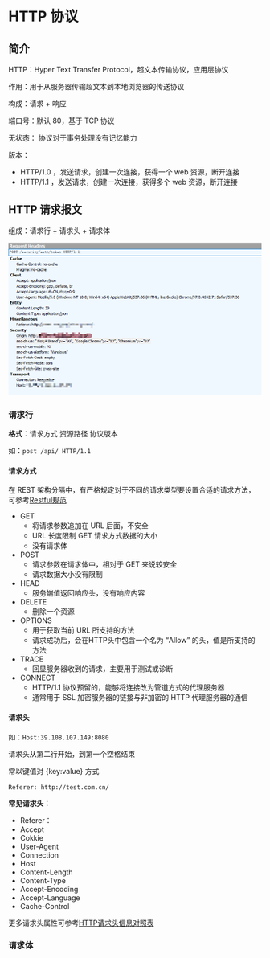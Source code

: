 # HTTP 协议

## 简介

HTTP：Hyper Text Transfer Protocol，超文本传输协议，应用层协议

作用：用于从服务器传输超文本到本地浏览器的传送协议

构成：请求 + 响应

端口号：默认 80，基于 TCP 协议

无状态： 协议对于事务处理没有记忆能力 

版本：

+ HTTP/1.0 ，发送请求，创建一次连接，获得一个 web 资源，断开连接
+ HTTP/1.1 ，发送请求，创建一次连接，获得多个 web 资源，断开连接

## HTTP 请求报文

组成：请求行 + 请求头 + 请求体

![header](./images/http1.png)

### 请求行

**格式**：请求方式 资源路径 协议版本

如：`post /api/ HTTP/1.1`

#### 请求方式

在 REST 架构分隔中，有严格规定对于不同的请求类型要设置合适的请求方法，可参考[Restful规范](/test/interface-test/Restful规范/)

+ GET
  + 将请求参数追加在 URL 后面，不安全
  + URL 长度限制 GET 请求方式数据的大小
  + 没有请求体
+ POST
  + 请求参数在请求体中，相对于 GET 来说较安全
  + 请求数据大小没有限制
+ HEAD
  + 服务端值返回响应头，没有响应内容
+ DELETE
  + 删除一个资源
+ OPTIONS
  + 用于获取当前 URL 所支持的方法
  + 请求成功后，会在HTTP头中包含一个名为 “Allow” 的头，值是所支持的方法 
+ TRACE
  + 回显服务器收到的请求，主要用于测试或诊断
+ CONNECT
  +  HTTP/1.1 协议预留的，能够将连接改为管道方式的代理服务器 
  +  通常用于 SSL 加密服务器的链接与非加密的 HTTP 代理服务器的通信 

#### 请求头

如：`Host:39.108.107.149:8080`

请求头从第二行开始，到第一个空格结束

常以键值对 {key:value} 方式

```
Referer: http://test.com.cn/
```

**常见请求头**：

+ Referer：
+ Accept
+  Cokkie
+  User-Agent
+  Connection
+  Host
+  Content-Length
+  Content-Type
+  Accept-Encoding
+  Accept-Language
+  Cache-Control

更多请求头属性可参考[HTTP请求头信息对照表](http://tools.jb51.net/table/http_header)

### 请求体

